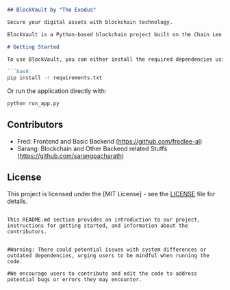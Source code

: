 ```markdown
## BlockVault by "The Exodus"

Secure your digital assets with blockchain technology.

BlockVault is a Python-based blockchain project built on the Chain Len platform. It provides a robust solution for protecting your digital assets and sensitive information.

# Getting Started

To use BlockVault, you can either install the required dependencies using:

```bash
pip install -r requirements.txt
```

Or run the application directly with:

```bash
python run_app.py
```

## Contributors

- Fred: Frontend and Basic Backend
  (https://github.com/fredlee-al)
- Sarang: Blockchain and Other Backend related Stuffs
  (https://github.com/sarangpacharath)

## License

This project is licensed under the [MIT License] - see the [LICENSE](LICENSE) file for details.
```

This README.md section provides an introduction to our project, instructions for getting started, and information about the contributors.


#Warning: There could potential issues with system differences or outdated dependencies, urging users to be mindful when running the code.

#We encourage users to contribute and edit the code to address potential bugs or errors they may encounter.


